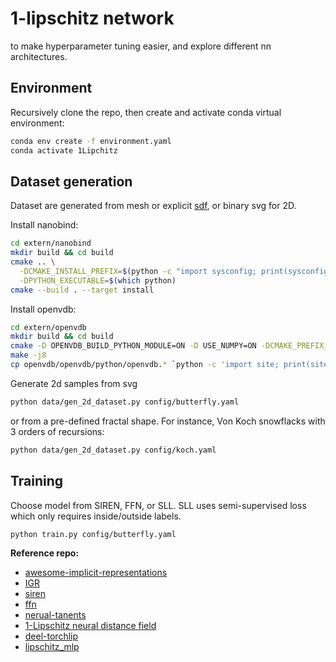 # 1-lipschitz network

to make hyperparameter tuning easier, and explore different nn architectures.

## Environment

Recursively clone the repo, then create and activate conda virtual environment:
```bash
conda env create -f environment.yaml
conda activate 1Lipchitz
```

## Dataset generation
Dataset are generated from mesh or explicit [sdf](https://github.com/fogleman/sdf), or binary svg for 2D.

Install nanobind:

```bash
cd extern/nanobind
mkdir build && cd build
cmake .. \
  -DCMAKE_INSTALL_PREFIX=$(python -c "import sysconfig; print(sysconfig.get_paths()['purelib'])") \
  -DPYTHON_EXECUTABLE=$(which python)
cmake --build . --target install
```

Install openvdb:

```bash
cd extern/openvdb
mkdir build && cd build
cmake -D OPENVDB_BUILD_PYTHON_MODULE=ON -D USE_NUMPY=ON -DCMAKE_PREFIX_PATH=$(python -c "import sysconfig; print(sysconfig.get_paths()['purelib'])") ..
make -j8
cp openvdb/openvdb/python/openvdb.* `python -c 'import site; print(site.getsitepackages()[0])'`
```

Generate 2d samples from svg

```bash
python data/gen_2d_dataset.py config/butterfly.yaml
```

or from a pre-defined fractal shape. For instance, Von Koch snowflacks with 3 orders of recursions:

```bash
python data/gen_2d_dataset.py config/koch.yaml
```

## Training

Choose model from SIREN, FFN, or SLL. SLL uses semi-supervised loss which only requires inside/outside labels.

```bash
python train.py config/butterfly.yaml
```

**Reference repo:**
* [awesome-implicit-representations](https://github.com/vsitzmann/awesome-implicit-representations)
* [IGR](https://github.com/amosgropp/IGR)
* [siren](https://github.com/vsitzmann/siren)
* [ffn](https://github.com/tancik/fourier-feature-networks)
* [nerual-tanents](https://github.com/google/neural-tangents)
* [1-Lipschitz neural distance field](https://github.com/GCoiffier/1-Lipschitz-Neural-Distance-Fields)
* [deel-torchlip](https://github.com/deel-ai/deel-torchlip/)
* [lipschitz_mlp](https://github.com/ml-for-gp/jaxgptoolbox/tree/main/demos/lipschitz_mlp)

